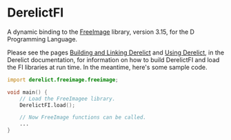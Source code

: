 DerelictFI
==========

A dynamic binding to the [FreeImage][1] library, version 3.15, for the D Programming Language.

Please see the pages [Building and Linking Derelict][2] and [Using Derelict][3], in the Derelict documentation, for information on how to build DerelictFI and load the FI libraries at run time. In the meantime, here's some sample code.

```D
import derelict.freeimage.freeimage;

void main() {
    // Load the FreeImagee library.
    DerelictFI.load();

    // Now FreeImage functions can be called.
    ...
}
```

[1]: http://freeimage.sourceforge.net/
[2]: http://derelictorg.github.io/compiling.html
[3]: http://derelictorg.github.io/using.html